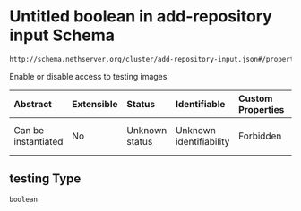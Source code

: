 # Untitled boolean in add-repository input Schema

```txt
http://schema.nethserver.org/cluster/add-repository-input.json#/properties/testing
```

Enable or disable access to testing images

| Abstract            | Extensible | Status         | Identifiable            | Custom Properties | Additional Properties | Access Restrictions | Defined In                                                                             |
| :------------------ | :--------- | :------------- | :---------------------- | :---------------- | :-------------------- | :------------------ | :------------------------------------------------------------------------------------- |
| Can be instantiated | No         | Unknown status | Unknown identifiability | Forbidden         | Allowed               | none                | [add-repository-input.json*](cluster/add-repository-input.json "open original schema") |

## testing Type

`boolean`
